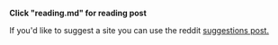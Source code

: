 **Click "reading.md" for reading post**

If you'd like to suggest a site you can use the reddit [suggestions post.](https://www.reddit.com/r/FREEMEDIAHECKYEAH/comments/ccrmsv/changelog_plans_suggestions/)
